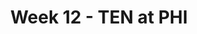 ---
layout: game
title: Week 12 - TEN at PHI
season: 2014
game_id: 2014_12_TEN_PHI
away_team: TEN
home_team: PHI
---